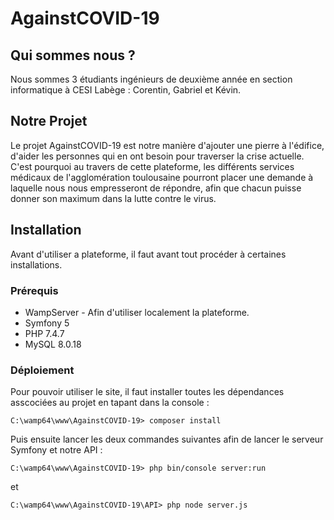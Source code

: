 # AgainstCOVID-19

## Qui sommes nous ?
Nous sommes 3 étudiants ingénieurs de deuxième année en section informatique à CESI Labège : Corentin, Gabriel et Kévin.

## Notre Projet
Le projet AgainstCOVID-19 est notre manière d'ajouter une pierre à l'édifice, d'aider les personnes qui en ont besoin pour traverser la crise actuelle. C'est pourquoi au travers de cette plateforme, les différents services médicaux de l'agglomération toulousaine pourront placer une demande à laquelle nous nous empresseront de répondre, afin que chacun puisse donner son maximum dans la lutte contre le virus.

## Installation
Avant d'utiliser a plateforme, il faut avant tout procéder à certaines installations.

### Prérequis 

* WampServer - Afin d'utiliser localement la plateforme.
* Symfony 5
* PHP 7.4.7
* MySQL 8.0.18

### Déploiement
Pour pouvoir utiliser le site, il faut installer toutes les dépendances asscociées au projet en tapant dans la console : 
```
C:\wamp64\www\AgainstCOVID-19> composer install

```
Puis ensuite lancer les deux commandes suivantes afin de lancer le serveur Symfony et notre API : 
```
C:\wamp64\www\AgainstCOVID-19> php bin/console server:run
```
et
```
C:\wamp64\www\AgainstCOVID-19\API> php node server.js
```

